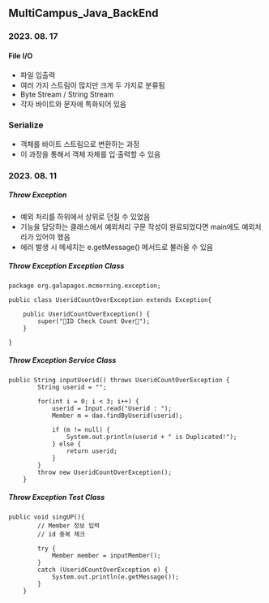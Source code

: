 ## MultiCampus_Java_BackEnd

### 2023. 08. 17

#### File I/O

- 파일 입출력
- 여러 가지 스트림이 많지만 크게 두 가지로 분류됨
- Byte Stream / String Stream
- 각자 바이트와 문자에 특화되어 있음

### Serialize

- 객체를 바이트 스트림으로 변환하는 과정
- 이 과정을 통해서 객체 자체를 입·출력할 수 있음

### 2023. 08. 11

##### Throw Exception

- 예외 처리를 하위에서 상위로 던질 수 있었음
- 기능을 담당하는 클래스에서 예외처리 구문 작성이 완료되었다면 main에도 예외처리가 있어야 했음
- 에러 발생 시 메세지는 e.getMessage() 메서드로 불러올 수 있음

##### Throw Exception Exception Class

```
package org.galapagos.mcmorning.exception;

public class UseridCountOverException extends Exception{

    public UseridCountOverException() {
        super("🙏ID Check Count Over🙏");
    }

}
```

##### Throw Exception Service Class

```
public String inputUserid() throws UseridCountOverException {
        String userid = "";

        for(int i = 0; i < 3; i++) {
            userid = Input.read("Userid : ");
            Member m = dao.findByUserid(userid);

            if (m != null) {
                System.out.println(userid + " is Duplicated!");
            } else {
                return userid;
            }
        }
        throw new UseridCountOverException();
    }
```

##### Throw Exception Test Class

```
public void singUP(){
        // Member 정보 입력
        // id 중복 체크

        try {
            Member member = inputMember();
        }
        catch (UseridCountOverException e) {
            System.out.println(e.getMessage());
        }
    }
```
